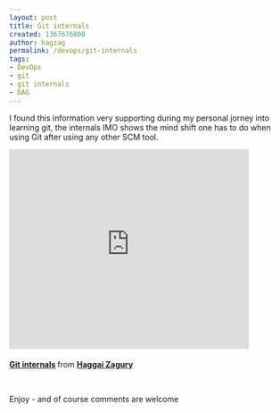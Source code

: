 ```yaml
---
layout: post
title: Git internals
created: 1367676800
author: hagzag
permalink: /devops/git-internals
tags:
- DevOps
- git
- git internals
- DAG
---
```

<p>I found this information very supporting during my personal jorney into learning git, the internals IMO shows the mind shift one has to do when using Git after using any other SCM tool.</p>
<p><iframe allowfullscreen="" frameborder="0" height="356" marginheight="0" marginwidth="0" mozallowfullscreen="" scrolling="no" src="http://www.slideshare.net/slideshow/embed_code/20536689" style="border:1px solid #CCC;border-width:1px 1px 0;margin-bottom:5px" webkitallowfullscreen="" width="427"></iframe></p>
<div style="margin-bottom:5px">
	<strong><a href="http://www.slideshare.net/hagzag/git-internals-1" target="_blank" title="Git internals">Git internals</a> </strong> from <strong><a href="http://www.slideshare.net/hagzag" target="_blank">Haggai Zagury</a></strong></div>
<p>&nbsp;</p>
<p>Enjoy - and of course comments are welcome</p>
<p>&nbsp;</p>
